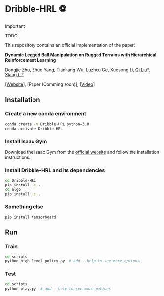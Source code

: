 # Dribble-HRL ⚽

> [!IMPORTANT]  
> TODO

This repository contains an official implementation of the paper:

**Dynamic Legged Ball Manipulation on Rugged Terrains with Hierarchical Reinforcement Learning**

Dongjie Zhu, Zhuo Yang, Tianhang Wu, Luzhou Ge, Xuesong Li, [Qi Liu*](https://liuqi8827.github.io), [Xiang Li*](https://sites.google.com/view/homepageoflixiang/home)

[[Website](https://xander-2077.github.io/Dribble_HRL/)], [Paper (Comming soon)], [[Video](https://youtu.be/7Hf6mCO0mZU)]

## Installation

### Create a new conda environment
   
```bash
conda create -n Dribble-HRL python=3.8
conda activate Dribble-HRL
```

### Install Isaac Gym

Download the Isaac Gym from the [official website](https://developer.nvidia.com/isaac-gym) and follow the installation instructions.

### Install Dribble-HRL and its dependencies

```bash
cd Dribble-HRL
pip install -e .
cd algo 
pip install -e .
```

### Something else
```bash
pip install tensorboard
```

## Run
### Train

```bash
cd scripts
python high_level_policy.py  # add --help to see more options
```

### Test

```bash
cd scripts
python play.py  # add --help to see more options
```



